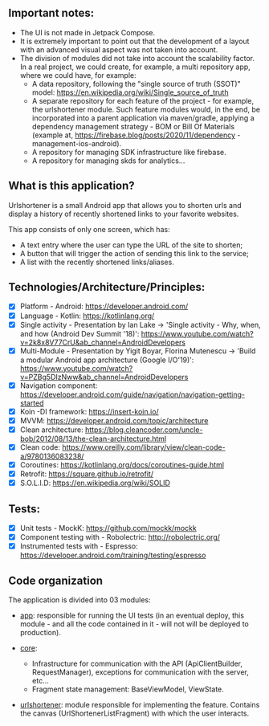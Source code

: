 ## Important notes:

- The UI is not made in Jetpack Compose.
- It is extremely important to point out that the development of a layout with an advanced visual aspect was not taken into account.
- The division of modules did not take into account the scalability factor. In a real project, we could create, for example, a multi repository app,
where we could have, for example:
   - A data repository, following the "single source of truth (SSOT)" model: https://en.wikipedia.org/wiki/Single_source_of_truth
   - A separate repository for each feature of the project - for example, the urlshortener module. Such feature modules would, in the end, be incorporated into a parent application via maven/gradle, applying a dependency management strategy - BOM or Bill Of Materials (example at, https://firebase.blog/posts/2020/11/dependency -management-ios-android).
   - A repository for managing SDK infrastructure like firebase.
   - A repository for managing skds for analytics...

## What is this application?

Urlshortener is a small Android app that allows you to shorten urls and display a history of recently shortened links to your favorite websites.

This app consists of only one screen, which has:

- A text entry where the user can type the URL of the site to shorten;
- A button that will trigger the action of sending this link to the service;
- A list with the recently shortened links/aliases.  

## Technologies/Architecture/Principles:

- [x] Platform - Android: https://developer.android.com/
- [x] Language - Kotlin: https://kotlinlang.org/
- [x] Single activity - Presentation by Ian Lake -> 'Single activity - Why, when, and how (Android Dev Summit '18)': https://www.youtube.com/watch?v=2k8x8V77CrU&ab_channel=AndroidDevelopers
- [x] Multi-Module - Presentation by Yigit Boyar, Florina Mutenescu -> 'Build a modular Android app architecture (Google I/O'19)': https://www.youtube.com/watch?v=PZBg5DIzNww&ab_channel=AndroidDevelopers
- [x] Navigation component: https://developer.android.com/guide/navigation/navigation-getting-started
- [x] Koin -DI framework: https://insert-koin.io/
- [x] MVVM: https://developer.android.com/topic/architecture
- [x] Clean architecture: https://blog.cleancoder.com/uncle-bob/2012/08/13/the-clean-architecture.html
- [x] Clean code: https://www.oreilly.com/library/view/clean-code-a/9780136083238/
- [x] Coroutines: https://kotlinlang.org/docs/coroutines-guide.html
- [x] Retrofit: https://square.github.io/retrofit/
- [x] S.O.L.I.D: https://en.wikipedia.org/wiki/SOLID  

## Tests:
- [x] Unit tests - MockK: https://github.com/mockk/mockk
- [x] Component testing with - Robolectric: http://robolectric.org/
- [x] Instrumented tests with - Espresso: https://developer.android.com/training/testing/espresso
 
## Code organization

The application is divided into 03 modules:

- [app](https://github.com/fredelinhares/url-shortener/tree/master/app): responsible for running the UI tests (in an eventual deploy, this module - and all the code contained in it - will not will be deployed to production).

- [core](https://github.com/fredelinhares/url-shortener/tree/master/core):
  - Infrastructure for communication with the API (ApiClientBuilder, RequestManager), exceptions for communication with the server, etc...
  - Fragment state management: BaseViewModel, ViewState.

- [urlshortener](https://github.com/fredelinhares/url-shortener/tree/master/urlshortener): module responsible for implementing the feature. Contains the canvas (UrlShortenerListFragment) with which the user interacts.
